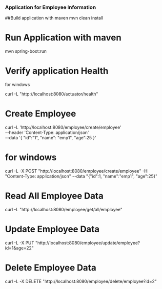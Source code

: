 ### Application for Employee Information

##Build application with maven
mvn clean install

# Run Application with maven

mvn spring-boot:run

# Verify application Health
for windows

curl -L "http://localhost:8080/actuator/health"

# Create Employee
curl -L 'http://localhost:8080/employee/create/employee' \
--header 'Content-Type: application/json' \
--data '{
"id":"1",
"name": "emp1",
"age":25
}'
# for windows
curl -L -X POST "http://localhost:8080/employee/create/employee" -H "Content-Type: application/json" --data "{\"id\":1, \"name\":\"emp1\", \"age\":25}"

# Read All Employee Data

curl -L "http://localhost:8080/employee/get/all/employee"

# Update Employee Data

curl -L -X PUT "http://localhost:8080/employee/update/employee?id=1&age=22"

# Delete Employee Data


curl -L -X DELETE "http://localhost:8080/employee/delete/employee?id=2"